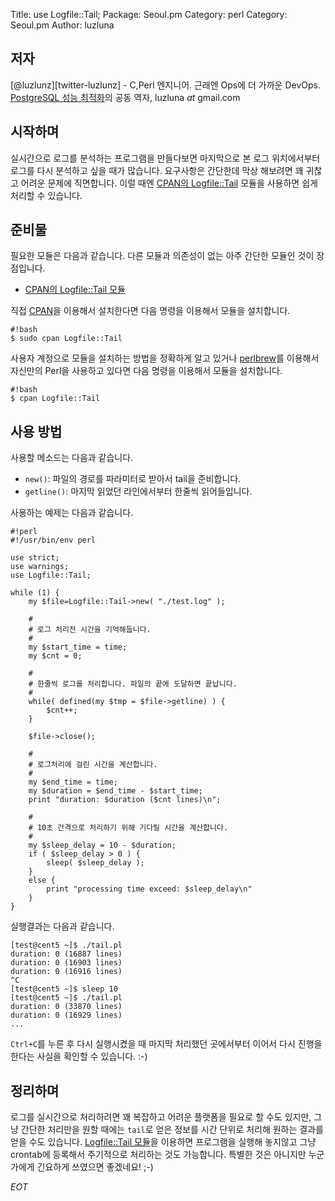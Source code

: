 Title:    use Logfile::Tail;
Package:  Seoul.pm
Category: perl
Category: Seoul.pm
Author:   luzluna

저자
-----

[@luzlunz][twitter-luzlunz] - C,Perl 엔지니어. 근래엔 Ops에 더 가까운 DevOps.
[PostgreSQL 성능 최적화][yes24-14061821]의 공동 역자, luzluna _at_ gmail.com


시작하며
---------

실시간으로 로그를 분석하는 프로그램을 만들다보면 마지막으로 본
로그 위치에서부터 로그를 다시 분석하고 싶을 때가 많습니다.
요구사항은 간단한데 막상 해보려면 꽤 귀찮고 어려운 문제에 직면합니다.
이럴 때엔 [CPAN의 Logfile::Tail][cpan-logfile-tail] 모듈을 사용하면
쉽게 처리할 수 있습니다.


준비물
-------

필요한 모듈은 다음과 같습니다.
다른 모듈과 의존성이 없는 아주 간단한 모듈인 것이 장점입니다.

- [CPAN의 Logfile::Tail 모듈][cpan-logfile-tail]

직접 [CPAN][cpan]을 이용해서 설치한다면 다음 명령을 이용해서 모듈을 설치합니다.

    #!bash
    $ sudo cpan Logfile::Tail

사용자 계정으로 모듈을 설치하는 방법을 정확하게 알고 있거나
[perlbrew][home-perlbrew]를 이용해서 자신만의 Perl을 사용하고 있다면
다음 명령을 이용해서 모듈을 설치합니다.

    #!bash
    $ cpan Logfile::Tail


사용 방법
----------

사용할 메소드는 다음과 같습니다.

 * `new()`: 파일의 경로를 파라미터로 받아서 tail을 준비합니다.
 * `getline()`: 마지막 읽었던 라인에서부터 한줄씩 읽어들입니다.

사용하는 예제는 다음과 같습니다.

    #!perl
    #!/usr/bin/env perl
    
    use strict;
    use warnings;
    use Logfile::Tail;
    
    while (1) {
        my $file=Logfile::Tail->new( "./test.log" );
    
        #
        # 로그 처리전 시간을 기억해둡니다.
        # 
        my $start_time = time;
        my $cnt = 0;
    
        #
        # 한줄씩 로그를 처리합니다. 파일의 끝에 도달하면 끝납니다.
        # 
        while( defined(my $tmp = $file->getline) ) {
            $cnt++;
        }
    
        $file->close();
    
        #
        # 로그처리에 걸린 시간을 계산합니다.
        # 
        my $end_time = time;
        my $duration = $end_time - $start_time;
        print "duration: $duration ($cnt lines)\n";
    
        #
        # 10초 간격으로 처리하기 위해 기다릴 시간을 계산합니다.
        # 
        my $sleep_delay = 10 - $duration;
        if ( $sleep_delay > 0 ) {
            sleep( $sleep_delay );
        }
        else {
            print "processing time exceed: $sleep_delay\n"
        }
    }


실행결과는 다음과 같습니다.

    [test@cent5 ~]$ ./tail.pl 
    duration: 0 (16887 lines)
    duration: 0 (16903 lines)
    duration: 0 (16916 lines)
    ^C
    [test@cent5 ~]$ sleep 10
    [test@cent5 ~]$ ./tail.pl 
    duration: 0 (33870 lines)
    duration: 0 (16929 lines)
    ...

`Ctrl+C`를 누른 후 다시 실행시켰을 때 마지막 처리했던 곳에서부터
이어서 다시 진행을 한다는 사실을 확인할 수 있습니다. :-)


정리하며
---------

로그를 실시간으로 처리하려면 꽤 복잡하고 어려운 플랫폼을
필요로 할 수도 있지만, 그냥 간단한 처리만을 원할 때에는
`tail`로 얻은 정보를 시간 단위로 처리해 원하는 결과를 얻을 수도 있습니다.
[Logfile::Tail 모듈][cpan-logfile-tail]을 이용하면 프로그램을 실행해 놓지않고
그냥 crontab에 등록해서 주기적으로 처리하는 것도 가능합니다.
특별한 것은 아니지만 누군가에게 긴요하게 쓰였으면 좋겠네요! ;-)


_EOT_

[cpan-logfile-tail]:    https://metacpan.org/module/Logfile::Tail
[cpan]:                 http://www.cpan.org/
[home-perlbrew]:        http://perlbrew.pl/
[twitter-luzluna]:      https://twitter.com/luzluna
[yes24-14061821]:       http://www.yes24.com/24/goods/14061821
